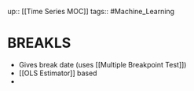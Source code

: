 up:: [[Time Series MOC]]
tags:: #Machine_Learning 
# BREAKLS
- Gives break date (uses [[Multiple Breakpoint Test]])
- [[OLS Estimator]] based
- 